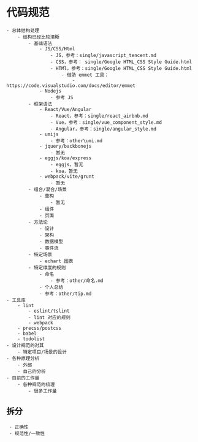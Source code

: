 # 代码规范
	- 总体结构处理
		- 结构已经比较清晰
			- 基础语法
				- JS/CSS/Html
					- JS，参考：single/javascript_tencent.md
					- CSS，参考： single/Google HTML_CSS Style Guide.html
					- HTMl，参考：single/Google HTML_CSS Style Guide.html
						- 借助 emmet 工具：
							- https://code.visualstudio.com/docs/editor/emmet
				- Nodejs
					- 参考 JS
			- 框架语法
				- React/Vue/Angular
					- React，参考：single/react_airbnb.md
					- Vue，参考：single/vue_component_style.md
					- Angular，参考：single/angular_style.md
				- umijs
					- 参考：other\umi.md
				- jquery/backbonejs
					- 暂无
				- eggjs/koa/express
					- eggjs，暂无
					- koa，暂无
				- webpack/vite/grunt
					- 暂无
			- 组合/混合/场景
				- 重构
					- 暂无
				- 组件
				- 页面
			- 方法论
				- 设计
				- 架构
				- 数据模型
				- 事件流
			- 特定场景
				- echart 图表
			- 特定维度的规则
				- 命名
					- 参考：other/命名.md
				- 个人总结
				- 参考：other/tip.md
	- 工具库
		- lint
			- eslint/tslint
			- lint 对应的规则
			- webpack
		- precss/postcss
		- babel
		- todolist
	- 设计规范的对其
		- 特定项目/场景的设计
	- 各种原理分析
		- 外部
		- 自己的分析
	- 目前的工作量
		- 各种规范的梳理
			- 很多工作量

## 拆分
	 - 正确性
	 - 规范性/一致性